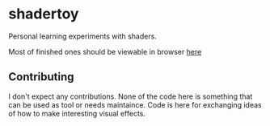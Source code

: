 # shadertoy
Personal learning experiments with shaders.

Most of finished ones should be viewable in browser [here](https://www.shadertoy.com/user/kabacis)


## Contributing
I don't expect any contributions. None of the code here is something that can be used as tool or needs maintaince. Code is here for exchanging ideas of how to make interesting visual effects. 